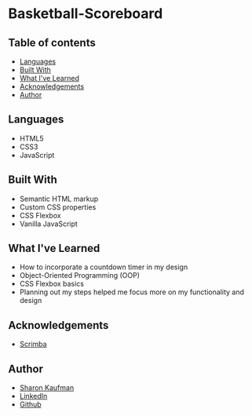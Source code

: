 # Basketball-Scoreboard
## Table of contents
<a name="Languages"></a>
- [Languages](#Languages)
<a name="Built-With"></a>
- [Built With](#Built-With)
<a name="What-I've-Learned"></a>
- [What I've Learned](#What-I've-Learned)
<a name="Acknowledgements"></a>
- [Acknowledgements](#Acknowledgements)
<a name="Author"></a>
- [Author](#Author)
## Languages
- HTML5
- CSS3
- JavaScript
## Built With
- Semantic HTML markup
- Custom CSS properties
- CSS Flexbox
- Vanilla JavaScript
## What I've Learned
- How to incorporate a countdown timer in my design
- Object-Oriented Programming (OOP)
- CSS Flexbox basics
- Planning out my steps helped me focus more on my functionality and design
## Acknowledgements 
- [Scrimba](https://www.scrimba.com)
## Author
- [Sharon Kaufman](https://www.sharonkaufmandesign.com)
- [LinkedIn](https://www.linkedin.com/in/sharonkaufmandesign)
- [Github](https://github.com/Sk-223)

